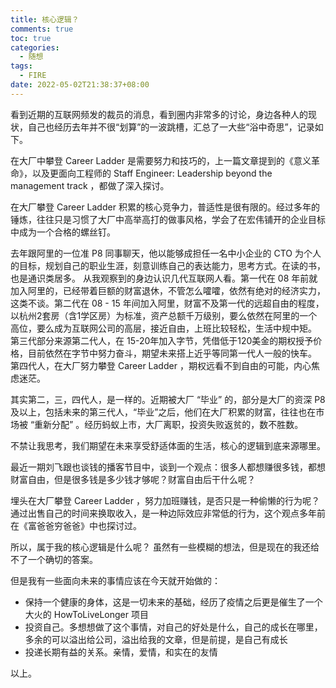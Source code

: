 ```yaml
---
title: 核心逻辑？
comments: true
toc: true
categories:
  - 随想
tags:
  - FIRE
date: 2022-05-02T21:38:37+08:00
---
```

看到近期的互联网频发的裁员的消息，看到圈内非常多的讨论，身边各种人的现状，自己也经历去年并不很“划算”的一波跳槽，汇总了一大些“浴中奇思”，记录如下。

在大厂中攀登 Career Ladder 是需要努力和技巧的，上一篇文章提到的《意义革命》，以及更面向工程师的 Staff Engineer: Leadership beyond the management track  ，都做了深入探讨。

在大厂攀登 Career Ladder 积累的核心竞争力，普适性是很有限的。经过多年的锤炼，往往只是习惯了大厂中高举高打的做事风格，学会了在宏伟铺开的企业目标中成为一个合格的螺丝钉。

去年跟阿里的一位准 P8 同事聊天，他以能够成担任一名中小企业的 CTO 为个人的目标，规划自己的职业生涯，刻意训练自己的表达能力，思考方式。在读的书，也是通识类居多。
从我观察到的身边认识几代互联网人看。第一代在 08 年前就加入阿里的，已经带着巨额的财富退休，不管怎么嚯嚯，依然有绝对的经济实力，这类不谈。第二代在 08 - 15 年间加入阿里，财富不及第一代的远超自由的程度，以杭州2套房（含1学区房）为标准，资产总额千万级别，要么依然在阿里的一个高位，要么成为互联网公司的高层，接近自由，上班比较轻松，生活中规中矩。
第三代部分来源第二代人，在 15-20年加入字节，凭借低于120美金的期权授予价格，目前依然在字节中努力奋斗，期望未来搭上近乎等同第一代人一般的快车。
第四代人，在大厂努力攀登 Career Ladder ，期权远看不到自由的可能，内心焦虑迷茫。

其实第二，三，四代人，是一样的。近期被大厂 “毕业” 的，部分是大厂的资深 P8 及以上，包括未来的第三代人，“毕业”之后，他们在大厂积累的财富，往往也在市场被 “重新分配” 。经历蚂蚁上市，大厂离职，投资失败返贫的，数不胜数。

不禁让我思考，我们期望在未来享受舒适体面的生活，核心的逻辑到底来源哪里。

最近一期刘飞跟也谈钱的播客节目中，谈到一个观点：很多人都想赚很多钱，都想财富自由，但是很多钱是多少钱才够呢？财富自由后干什么呢？

埋头在大厂攀登 Career Ladder ，努力加班赚钱，是否只是一种偷懒的行为呢？通过出售自己的时间来换取收入，是一种边际效应非常低的行为，这个观点多年前在《富爸爸穷爸爸》中也探讨过。

所以，属于我的核心逻辑是什么呢？
虽然有一些模糊的想法，但是现在的我还给不了一个确切的答案。

但是我有一些面向未来的事情应该在今天就开始做的：

* 保持一个健康的身体，这是一切未来的基础，经历了疫情之后更是催生了一个大火的 HowToLiveLonger 项目
* 投资自己。多想想做了这个事情，对自己的好处是什么，自己的成长在哪里，多余的可以溢出给公司，溢出给我的文章，但是前提，是自己有成长
* 投递长期有益的关系。亲情，爱情，和实在的友情

以上。
